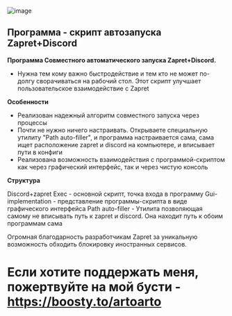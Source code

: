 ![image](https://github.com/user-attachments/assets/f2c6bae0-3ac8-4f4c-a7b9-330f55d171b2)
## Программа - скрипт автозапуска Zapret+Discord

**Программа Совместного автоматического запуска Zapret+Discord.**
- Нужна тем кому важно быстродействие и тем кто не может по-долгу сворачиваться на рабочий стол. Этот скрипт улучшает пользовательское взаимодействие с Zapret

**Особенности**
- Реализован надежный алгоритм совместного запуска через процессы
- Почти не нужно ничего настраивать. Открываете специальную утилиту "Path auto-filler", и программа настраивается сама, сама ищет расположение zapret и discord на компьютере, и вписывает пути в конфиги
- Реализована возможность взаимодействия с программой-скриптом как через графический интерфейс, так и через чистую консоль

**Структура**

Discord+zapret Exec - основной скрипт, точка входа в программу
Gui-implementation - представление программы-скрипта в виде графического интерфейса
Path auto-filler - Утилита позволяющая самому не вписывать путь к zapret и discord. Она находит путь  к обоим программам сама

Огромная благодарность разработчикам Zapret за уникальную возможность обходить блокировку иностранных сервисов.
 
# Если хотите поддержать меня, пожертвуйте на мой бусти - https://boosty.to/artoarto


